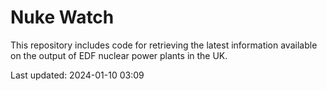 # Nuke Watch

This repository includes code for retrieving the latest information available on the output of EDF nuclear power plants in the UK.

Last updated: 2024-01-10 03:09